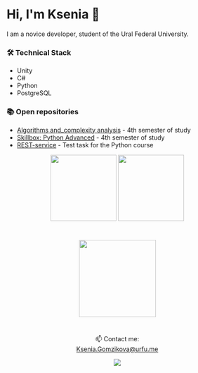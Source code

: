 # Hi, I'm Ksenia 🍑
I am a novice developer, student of the Ural Federal University. 

### 🛠 Technical Stack
* Unity
* C#
* Python
* PostgreSQL

### 📚 Open repositories
* [Algorithms and_complexity analysis](https://github.com/wafflelios/Algorithms_and_complexity_analysis) - 4th semester of study
* [Skillbox: Python Advanced](https://github.com/wafflelios/Python-Advanced) - 4th semester of study
* [REST-service](https://github.com/wafflelios/REST-service) - Test task for the Python course

<p align='center'>
   <a href="https://github-readme-stats.vercel.app/api?username=wafflelios&show_icons=true&count_private=true">
       <img height=150 src="https://github-readme-stats.vercel.app/api?username=wafflelios&show_icons=true&count_private=true"/></a>
   <a href="https://github.com/wafflelios/github-readme-stats">
       <img height=150 src="https://github-readme-stats.vercel.app/api/top-langs/?username=wafflelios&layout=compact"/></a>
</p>
<div align="center" style="margin: 40px 0">
   <a href="https://github.com/wafflelios/github-profile-views-counter">
       <img width="175px" src="https://komarev.com/ghpvc/?username=wafflelios&color=20B2AA">
   </a>
</div>

<p align='center'>
   📫 Contact me:<br><a href='Ksenia.Gomzikova@urfu.me'>Ksenia.Gomzikova@urfu.me</a>
</p>
<p align='center'>
   <a href="https://t.me/wafflelios">
       <img src="https://img.shields.io/badge/Telegram-2CA5E0?style=for-the-badge&logo=telegram&logoColor=white"/>
   </a>
</p>
